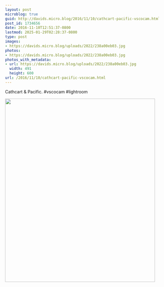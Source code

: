 ```yaml
---
layout: post
microblog: true
guid: http://davids.micro.blog/2016/11/10/cathcart-pacific-vscocam.html
post_id: 1734656
date: 2016-11-10T12:51:37-0800
lastmod: 2025-01-29T02:28:37-0800
type: post
images:
- https://davids.micro.blog/uploads/2022/238a00eb03.jpg
photos:
- https://davids.micro.blog/uploads/2022/238a00eb03.jpg
photos_with_metadata:
- url: https://davids.micro.blog/uploads/2022/238a00eb03.jpg
  width: 491
  height: 600
url: /2016/11/10/cathcart-pacific-vscocam.html
---
```

Cathcart & Pacific. #vscocam #lightroom

<img src="/uploads/2022/238a00eb03.jpg" width="491" height="600" alt="">
